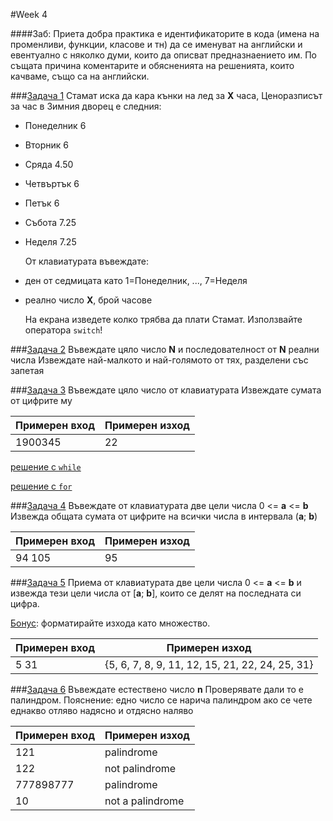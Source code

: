 #Week 4

####Заб:
Приета добра практика е идентификаторите в кода (имена на променливи, функции, класове и тн)
да се именуват на английски и евентуално с няколко думи, които да описват предназнаението им.
По същата причина коментарите и обясненията на решенията, които качваме, също са на английски.

###[Задача 1](1zad.cpp)
Стамат иска да кара кънки на лед за __X__ часа,
 Ценоразписът за час в Зимния дворец е следния:
 
* Понеделник 6
* Вторник    6
* Сряда      4.50
* Четвъртък  6
* Петък      6
* Събота     7.25
* Неделя     7.25

  От клавиатурата въвеждате:

* ден от седмицата като 1=Понеделник, ..., 7=Неделя
* реално число __X__, брой часове

  На екрана изведете колко трябва да плати Стамат.
  Използвайте оператора `switch`!




###[Задача 2](2zad.cpp)
Въвеждате цяло число __N__ и последователност от __N__ реални числа
Извеждате най-малкото и най-голямото от тях, разделени със запетая




###[Задача 3](3zad.cpp)
Въвеждате цяло число от клавиатурата
 Извеждате сумата от цифрите му


| Примерен вход | Примерен изход |
|---------------|----------------|
|1900345        |22              |

[решение с `while`](3zad.cpp)

[решение с `for`](3zad_bonus.cpp)




###[Задача 4](4zad.cpp)
Въвеждате от клавиатурата две цели числа 0 <= __a__ <= __b__
 Извежда общата сумата от цифрите на всички числа в интервала (__a__; __b__)


| Примерен вход | Примерен изход |
|---------------|----------------|
|94 105         | 95             |





###[Задача 5](5zad.cpp)
Приема от клавиатурата две цели числа 0 <= __a__ <= __b__ и извежда тези цели числа от [__a__; __b__],
които се делят на последната си цифра.

[Бонус](5zad_bonus.cpp): форматирайте изхода като множество.


| Примерен вход | Примерен изход                                |
|---------------|-----------------------------------------------|
|5 31           |{5, 6, 7, 8, 9, 11, 12, 15, 21, 22, 24, 25, 31}|





###[Задача 6](6zad.cpp)
Въвеждате естествено число __n__
Проверявате дали то е палиндром.
Пояснение: едно число се нарича палиндром ако се чете еднакво отляво надясно и отдясно наляво

| Примерен вход | Примерен изход   |
|---------------|------------------|
|121            | palindrome       |
|122            | not  palindrome  |
|777898777      | palindrome       |
|10             | not a palindrome |

